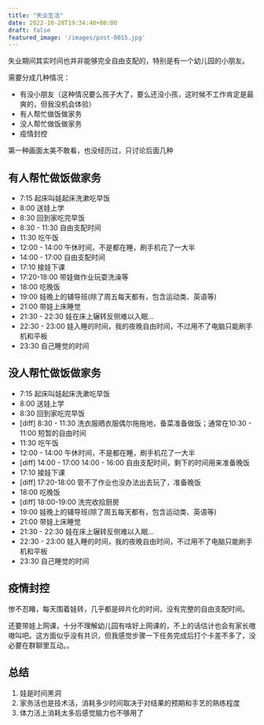 ```yaml
---
title: "失业生活"
date: 2022-10-28T19:34:40+08:00
draft: false
featured_image: '/images/post-0015.jpg'
---
```


失业期间其实时间也并非能够完全自由支配的，特别是有一个幼儿园的小朋友。

需要分成几种情况：

- 有没小朋友（这种情况要么孩子大了，要么还没小孩，这时候不工作肯定是最爽的，但我没机会体验）
- 有人帮忙做饭做家务
- 没人帮忙做饭做家务
- 疫情封控

第一种画面太美不敢看，也没经历过，只讨论后面几种

## 有人帮忙做饭做家务

- 7:15 起床叫娃起床洗漱吃早饭
- 8:00 送娃上学
- 8:30 回到家吃完早饭
- 8:30 - 11:30 自由支配时间
- 11:30 吃午饭
- 12:00 - 14:00 午休时间，不是都在睡，刷手机花了一大半
- 14:00 - 17:00 自由支配时间
- 17:10 接娃下课
- 17:20-18:00 带娃做作业玩耍洗澡等
- 18:00 吃晚饭
- 19:00 娃晚上的辅导班(除了周五每天都有，包含运动类、英语等)
- 21:00 带娃上床睡觉
- 21:30 - 22:30 娃在床上辗转反侧难以入眠...
- 22:30 - 23:00 娃入睡的时间，我的夜晚自由时间，不过用不了电脑只能刷手机和平板
- 23:30 自己睡觉的时间

## 没人帮忙做饭做家务

- 7:15 起床叫娃起床洗漱吃早饭
- 8:00 送娃上学
- 8:30 回到家吃完早饭
- [diff] 8:30 - 11:30 洗衣服晒衣服偶尔拖拖地，备菜准备做饭；通常在10:30 - 11:00 短暂的自由时间
- 11:30 吃午饭
- 12:00 - 14:00 午休时间，不是都在睡，刷手机花了一大半
- [diff] 14:00 - 17:00 14:00 - 16:00 自由支配时间，剩下的时间用来准备晚饭
- 17:10 接娃下课
- [diff] 17:20-18:00 管不了作业也没办法出去玩了，准备晚饭
- 18:00 吃晚饭
- [diff] 18:00-19:00 洗完收拾厨房
- 19:00 娃晚上的辅导班(除了周五每天都有，包含运动类、英语等)
- 21:00 带娃上床睡觉
- 21:30 - 22:30 娃在床上辗转反侧难以入眠...
- 22:30 - 23:00 娃入睡的时间，我的夜晚自由时间，不过用不了电脑只能刷手机和平板
- 23:30 自己睡觉的时间

## 疫情封控

惨不忍睹，每天围着娃转，几乎都是碎片化的时间，没有完整的自由支配时间。

还要带娃上网课，十分不理解幼儿园有啥好上网课的，不上的话估计也会有家长嗷嗷叫吧。这方面似乎没有共识，但我感觉步骤一下任务完成后打个卡差不多了，没必要在群聊里互动。。

## 总结

1. 娃是时间黑洞
2. 家务活也是技术活，消耗多少时间取决于对结果的预期和手艺的熟练程度
3. 体力活上消耗太多后感觉脑力也不够用了